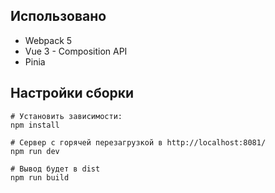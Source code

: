 ## Использовано
* Webpack 5
* Vue 3 - Composition API
* Pinia

## Настройки сборки  
```
# Установить зависимости:
npm install

# Сервер с горячей перезагрузкой в http://localhost:8081/
npm run dev

# Вывод будет в dist
npm run build
```